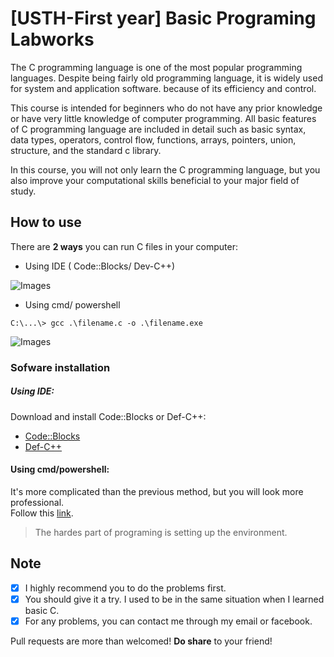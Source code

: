 # [USTH-First year] Basic Programing Labworks
The C programming language is one of the most popular programming languages. Despite being fairly old programming language, it is widely used for system and application software. because of its efficiency and control.

This course is intended for beginners who do not have any prior knowledge or have very little knowledge of computer programming. All basic features of C programming language are included in detail such as basic syntax, data types, operators, control flow, functions, arrays, pointers, union, structure, and the standard c library.

In this course, you will not only learn the C programming language, but you also improve your computational skills beneficial to your major field of study.

## How to use
There are **2 ways** you can run C files in your computer:  
* Using IDE ( Code::Blocks/ Dev-C++)  

![Images](https://dl.dropboxusercontent.com/s/4i6jcu528cbxm87/basic_programing_codeblocks.gif?dl=0)  

* Using cmd/ powershell  
```PowerShell:
C:\...\> gcc .\filename.c -o .\filename.exe
```  

![Images](https://dl.dropboxusercontent.com/s/yjporx2q7rabxcs/1.gif?dl=0)

### Sofware installation

##### Using IDE: 
Download and install Code::Blocks or Def-C++:
* [Code::Blocks](https://sourceforge.net/projects/codeblocks/files/Binaries/17.12/Windows/codeblocks-17.12mingw-setup.exe/download)
* [Def-C++](https://sourceforge.net/projects/orwelldevcpp/)
#### Using cmd/powershell:
It's more complicated than the previous method, but you will look more professional.  
Follow this [link](https://www.wikihow.com/Compile-a-C-Program-Using-the-GNU-Compiler-(GCC)).    

> The hardes part of programing is setting up the environment.

## Note
- [X] I highly recommend you to do the problems first.
- [X] You should give it a try. I used to be in the same situation when I learned basic C.
- [X] For any problems, you can contact me through my email or facebook.

Pull requests are more than welcomed! **Do share** to your friend!
